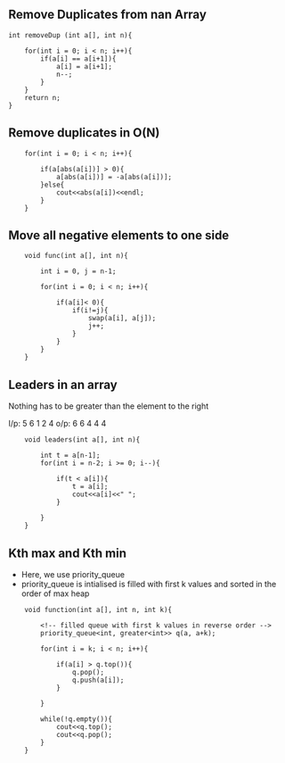 ## Remove Duplicates from nan Array

```
int removeDup (int a[], int n){

    for(int i = 0; i < n; i++){
        if(a[i] == a[i+1]){
            a[i] = a[i+1];
            n--;
        }
    }
    return n;
}

```

## Remove duplicates in O(N)

```
    for(int i = 0; i < n; i++){

        if(a[abs(a[i])] > 0){
            a[abs(a[i])] = -a[abs(a[i])];
        }else{
            cout<<abs(a[i])<<endl;
        }
    }

```

## Move all negative elements to one side

```
    void func(int a[], int n){

        int i = 0, j = n-1;

        for(int i = 0; i < n; i++){

            if(a[i]< 0){
                if(i!=j){
                    swap(a[i], a[j]);
                    j++;
                }
            }
        }
    }

```

## Leaders in an array

Nothing has to be greater than the element to the right

I/p: 5 6 1 2 4
o/p: 6 6 4 4 4

```
    void leaders(int a[], int n){

        int t = a[n-1];
        for(int i = n-2; i >= 0; i--){

            if(t < a[i]){
                t = a[i];
                cout<<a[i]<<" ";
            }

        }
    }

```

## Kth max and Kth min

- Here, we use priority_queue
- priority_queue is intialised is filled with first k values and sorted in the order of max heap

```
    void function(int a[], int n, int k){

        <!-- filled queue with first k values in reverse order -->
        priority_queue<int, greater<int>> q(a, a+k);

        for(int i = k; i < n; i++){

            if(a[i] > q.top()){
                q.pop();
                q.push(a[i]);
            }

        }

        while(!q.empty()){
            cout<<q.top();
            cout<<q.pop();
        }
    }

```
